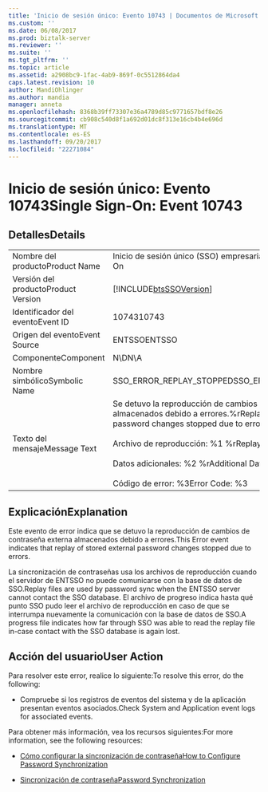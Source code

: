 ```yaml
---
title: 'Inicio de sesión único: Evento 10743 | Documentos de Microsoft'
ms.custom: ''
ms.date: 06/08/2017
ms.prod: biztalk-server
ms.reviewer: ''
ms.suite: ''
ms.tgt_pltfrm: ''
ms.topic: article
ms.assetid: a2908bc9-1fac-4ab9-869f-0c5512864da4
caps.latest.revision: 10
author: MandiOhlinger
ms.author: mandia
manager: anneta
ms.openlocfilehash: 8368b39ff73307e36a4789d85c9771657bdf8e26
ms.sourcegitcommit: cb908c540d8f1a692d01dc8f313e16cb4b4e696d
ms.translationtype: MT
ms.contentlocale: es-ES
ms.lasthandoff: 09/20/2017
ms.locfileid: "22271084"
---
```

# <a name="single-sign-on-event-10743"></a><span data-ttu-id="e944b-102">Inicio de sesión único: Evento 10743</span><span class="sxs-lookup"><span data-stu-id="e944b-102">Single Sign-On: Event 10743</span></span>
## <a name="details"></a><span data-ttu-id="e944b-103">Detalles</span><span class="sxs-lookup"><span data-stu-id="e944b-103">Details</span></span>  
  
|||  
|-|-|  
|<span data-ttu-id="e944b-104">Nombre del producto</span><span class="sxs-lookup"><span data-stu-id="e944b-104">Product Name</span></span>|<span data-ttu-id="e944b-105">Inicio de sesión único (SSO) empresarial</span><span class="sxs-lookup"><span data-stu-id="e944b-105">Enterprise Single Sign-On</span></span>|  
|<span data-ttu-id="e944b-106">Versión del producto</span><span class="sxs-lookup"><span data-stu-id="e944b-106">Product Version</span></span>|[!INCLUDE[btsSSOVersion](../includes/btsssoversion-md.md)]|  
|<span data-ttu-id="e944b-107">Identificador del evento</span><span class="sxs-lookup"><span data-stu-id="e944b-107">Event ID</span></span>|<span data-ttu-id="e944b-108">10743</span><span class="sxs-lookup"><span data-stu-id="e944b-108">10743</span></span>|  
|<span data-ttu-id="e944b-109">Origen del evento</span><span class="sxs-lookup"><span data-stu-id="e944b-109">Event Source</span></span>|<span data-ttu-id="e944b-110">ENTSSO</span><span class="sxs-lookup"><span data-stu-id="e944b-110">ENTSSO</span></span>|  
|<span data-ttu-id="e944b-111">Componente</span><span class="sxs-lookup"><span data-stu-id="e944b-111">Component</span></span>|<span data-ttu-id="e944b-112">N\D</span><span class="sxs-lookup"><span data-stu-id="e944b-112">N\A</span></span>|  
|<span data-ttu-id="e944b-113">Nombre simbólico</span><span class="sxs-lookup"><span data-stu-id="e944b-113">Symbolic Name</span></span>|<span data-ttu-id="e944b-114">SSO_ERROR_REPLAY_STOPPED</span><span class="sxs-lookup"><span data-stu-id="e944b-114">SSO_ERROR_REPLAY_STOPPED</span></span>|  
|<span data-ttu-id="e944b-115">Texto del mensaje</span><span class="sxs-lookup"><span data-stu-id="e944b-115">Message Text</span></span>|<span data-ttu-id="e944b-116">Se detuvo la reproducción de cambios de contraseña externa almacenados debido a errores.%r</span><span class="sxs-lookup"><span data-stu-id="e944b-116">Replay of stored external password changes stopped due to errors.%r</span></span><br /><br /> <span data-ttu-id="e944b-117">Archivo de reproducción: %1 %r</span><span class="sxs-lookup"><span data-stu-id="e944b-117">Replay File: %1%r</span></span><br /><br /> <span data-ttu-id="e944b-118">Datos adicionales: %2 %r</span><span class="sxs-lookup"><span data-stu-id="e944b-118">Additional Data: %2%r</span></span><br /><br /> <span data-ttu-id="e944b-119">Código de error: %3</span><span class="sxs-lookup"><span data-stu-id="e944b-119">Error Code: %3</span></span>|  
  
## <a name="explanation"></a><span data-ttu-id="e944b-120">Explicación</span><span class="sxs-lookup"><span data-stu-id="e944b-120">Explanation</span></span>  
 <span data-ttu-id="e944b-121">Este evento de error indica que se detuvo la reproducción de cambios de contraseña externa almacenados debido a errores.</span><span class="sxs-lookup"><span data-stu-id="e944b-121">This Error event indicates that replay of stored external password changes stopped due to errors.</span></span>  
  
 <span data-ttu-id="e944b-122">La sincronización de contraseñas usa los archivos de reproducción cuando el servidor de ENTSSO no puede comunicarse con la base de datos de SSO.</span><span class="sxs-lookup"><span data-stu-id="e944b-122">Replay files are used by password sync when the ENTSSO server cannot contact the SSO database.</span></span> <span data-ttu-id="e944b-123">El archivo de progreso indica hasta qué punto SSO pudo leer el archivo de reproducción en caso de que se interrumpa nuevamente la comunicación con la base de datos de SSO.</span><span class="sxs-lookup"><span data-stu-id="e944b-123">A progress file indicates how far through SSO was able to read the replay file in-case contact with the SSO database is again lost.</span></span>  
  
## <a name="user-action"></a><span data-ttu-id="e944b-124">Acción del usuario</span><span class="sxs-lookup"><span data-stu-id="e944b-124">User Action</span></span>  
 <span data-ttu-id="e944b-125">Para resolver este error, realice lo siguiente:</span><span class="sxs-lookup"><span data-stu-id="e944b-125">To resolve this error, do the following:</span></span>  
  
-   <span data-ttu-id="e944b-126">Compruebe si los registros de eventos del sistema y de la aplicación presentan eventos asociados.</span><span class="sxs-lookup"><span data-stu-id="e944b-126">Check System and Application event logs for associated events.</span></span>  
  
 <span data-ttu-id="e944b-127">Para obtener más información, vea los recursos siguientes:</span><span class="sxs-lookup"><span data-stu-id="e944b-127">For more information, see the following resources:</span></span>  
  
-   [<span data-ttu-id="e944b-128">Cómo configurar la sincronización de contraseña</span><span class="sxs-lookup"><span data-stu-id="e944b-128">How to Configure Password Synchronization</span></span>](../core/how-to-configure-password-synchronization.md)  
  
-   [<span data-ttu-id="e944b-129">Sincronización de contraseña</span><span class="sxs-lookup"><span data-stu-id="e944b-129">Password Synchronization</span></span>](../core/password-synchronization2.md)